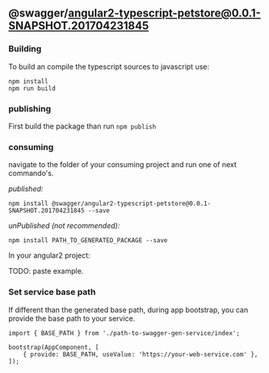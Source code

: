 ## @swagger/angular2-typescript-petstore@0.0.1-SNAPSHOT.201704231845

### Building

To build an compile the typescript sources to javascript use:
```
npm install
npm run build
```

### publishing

First build the package than run ```npm publish```

### consuming

navigate to the folder of your consuming project and run one of next commando's.

_published:_

```
npm install @swagger/angular2-typescript-petstore@0.0.1-SNAPSHOT.201704231845 --save
```

_unPublished (not recommended):_

```
npm install PATH_TO_GENERATED_PACKAGE --save
```

In your angular2 project:

TODO: paste example.

### Set service base path
If different than the generated base path, during app bootstrap, you can provide the base path to your service. 

```
import { BASE_PATH } from './path-to-swagger-gen-service/index';

bootstrap(AppComponent, [
    { provide: BASE_PATH, useValue: 'https://your-web-service.com' },
]);
```  